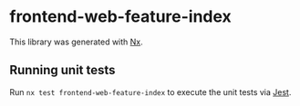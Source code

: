# frontend-web-feature-index

This library was generated with [Nx](https://nx.dev).

## Running unit tests

Run `nx test frontend-web-feature-index` to execute the unit tests via [Jest](https://jestjs.io).
